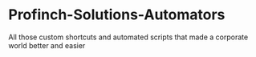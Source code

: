 # Profinch-Solutions-Automators
All those custom shortcuts and automated scripts that made a corporate world better and easier

